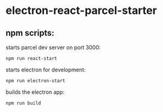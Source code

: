 # electron-react-parcel-starter

## npm scripts:

starts parcel dev server on port 3000:

`npm run react-start`

starts electron for development:

`npm run electron-start`

builds the electron app:

`npm run build`
